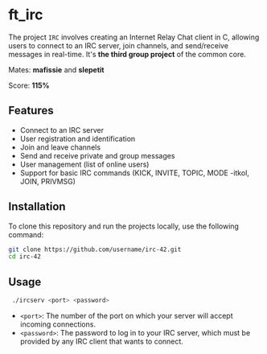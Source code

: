 # ft_irc

The project `IRC` involves creating an Internet Relay Chat client in C, allowing users to connect to an IRC server, join channels, and send/receive messages in real-time. It's **the third group project** of the common core.

Mates: **mafissie** and **slepetit**

Score: **115%**

## Features

- Connect to an IRC server
- User registration and identification
- Join and leave channels
- Send and receive private and group messages
- User management (list of online users)
- Support for basic IRC commands (KICK, INVITE, TOPIC, MODE -itkol, JOIN, PRIVMSG)


## Installation

To clone this repository and run the projects locally, use the following command:

   ```bash
   git clone https://github.com/username/irc-42.git
   cd irc-42
   ```

## Usage

  ```bash
   ./ircserv <port> <password>
  ```
- `<port>`: The number of the port on which your server will accept incoming connections.
- `<password>`: The password to log in to your IRC server, which must be provided by any IRC client that wants to connect.
